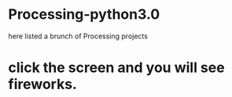 # Processing-python3.0
here listed a brunch of Processing projects
# click the screen and you will see fireworks.
